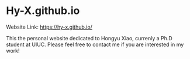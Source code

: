 # Hy-X.github.io
Website Link: https://hy-x.github.io/

This the personal website dedicated to Hongyu Xiao, currenly a Ph.D student at UIUC.
Please feel free to contact me if you are interested in my work! 
